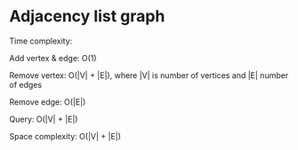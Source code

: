 # Adjacency list graph  


Time complexity:


Add vertex & edge: O(1)


Remove vertex: O(|V| + |E|), where |V| is number of vertices and |E| number of edges      


Remove edge: O(|E|)


Query: O(|V| + |E|)


Space complexity: O(|V| + |E|)